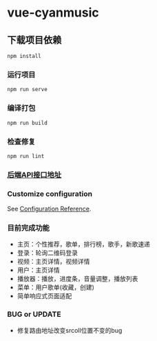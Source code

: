 # vue-cyanmusic

## 下载项目依赖
```
npm install
```

### 运行项目
```
npm run serve
```

### 编译打包
```
npm run build
```

### 检查修复
```
npm run lint
```

### [后端API接口地址](https://github.com/Bomtasticmiss/NeteaseCloudMusicApi.git)

### Customize configuration
See [Configuration Reference](https://cli.vuejs.org/config/).


### 目前完成功能

- 主页：个性推荐，歌单，排行榜，歌手，新歌速递
- 登录：轮询二维码登录
- 视频：主页详情，视频详情
- 用户：主页详情
- 播放器：播放，进度条，音量调整，播放列表
- 菜单：用户歌单(收藏，创建)
- 简单响应式页面适配
### BUG or UPDATE

- 修复路由地址改变srcoll位置不变的bug
